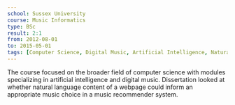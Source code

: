```yaml
---
school: Sussex University
course: Music Informatics
type: BSc
result: 2:1
from: 2012-08-01
to: 2015-05-01
tags: [Computer Science, Digital Music, Artificial Intelligence, Natural Language Engineering]
---
```

The course focused on the broader field of computer science with modules specializing in artificial intelligence and digital music. Dissertation looked at whether natural language content of a webpage could inform an appropriate music choice in a music recommender system.